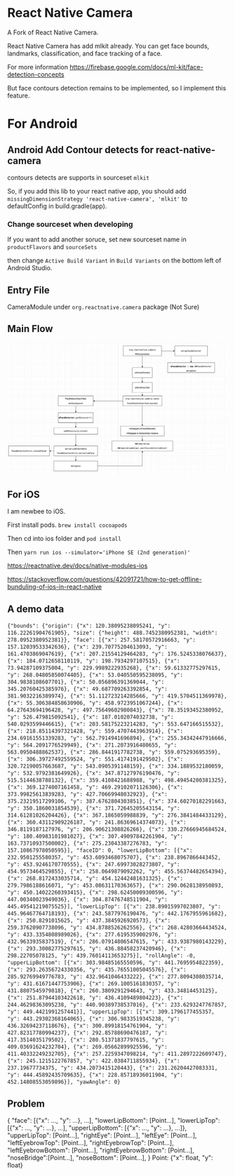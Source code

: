 # React Native Camera

A Fork of React Native Camera.

React Native Camera has add mlkit already. You can get face bounds, landmarks, classification, and face tracking of a face.

For more information https://firebase.google.com/docs/ml-kit/face-detection-concepts

But face contours detection remains to be implemented, so I implement this feature.

# For Android

## Android Add Contour detects for react-native-camera

contours detects are supports in sourceset `mlkit`

So, if you add this lib to your react native app, you should add `missingDimensionStrategy 'react-native-camera', 'mlkit'` to defaultConfig in build.gradle(app).

### Change sourceset when developing

If you want to add another soruce, set new sourceset name in `productFlavors` and `sourceSets`

then change `Active Build Variant` in `Build Variants` on the bottom left of Android Studio.

## Entry File

CameraModule under `org.reactnative.camera` package (Not Sure)

## Main Flow

![image](https://raw.githubusercontent.com/lumixraku/react-native-camera/master/cameraFlow.png)

## For iOS

I am newbee to iOS.

First install pods. `brew install cocoapods`

Then cd into ios folder and `pod install`

Then `yarn run ios --simulator='iPhone SE (2nd generation)'`

https://reactnative.dev/docs/native-modules-ios

https://stackoverflow.com/questions/42091721/how-to-get-offline-bunduling-of-ios-in-react-native

## A demo data

```
{"bounds": {"origin": {"x": 120.38095238095241, "y": 116.22261904761905}, "size": {"height": 488.7452380952381, "width": 278.0952380952381}}, "face": [{"x": 257.58170572916663, "y": 157.12039533342636}, {"x": 239.70775204613093, "y": 161.4703869047619}, {"x": 207.21554129464283, "y": 176.5245338076637}, {"x": 184.0712658110119, "y": 198.7934297107515}, {"x": 73.94287109375004, "y": 229.9989222935268}, {"x": 59.61332775297615, "y": 268.04805850074405}, {"x": 53.040550595238095, "y": 304.9838108607701}, {"x": 50.056896391369044, "y": 345.20760425385976}, {"x": 49.687709263392854, "y": 381.9032216389974}, {"x": 51.112723214285666, "y": 419.5704511369978}, {"x": 55.306384858630906, "y": 458.9723951067244}, {"x": 64.27643694196428, "y": 497.75649602980843}, {"x": 78.35193452380952, "y": 526.479815092541}, {"x": 187.0102074032738, "y": 540.0293599446615}, {"x": 203.58175223214283, "y": 553.647166515532}, {"x": 218.85114397321428, "y": 559.4707443963914}, {"x": 234.69161551339283, "y": 562.7914941696894}, {"x": 255.34342447916666, "y": 564.2091776529949}, {"x": 271.2073916480655, "y": 563.0950488862537}, {"x": 286.8441917782738, "y": 559.075293695359}, {"x": 306.39727492559524, "y": 551.4174191429502}, {"x": 320.72190057663687, "y": 543.0905391148159}, {"x": 334.1889532180059, "y": 532.9792381649926}, {"x": 347.87127976190476, "y": 515.5144638788132}, {"x": 359.4108421688988, "y": 498.49454200381325}, {"x": 369.1274007161458, "y": 469.29102071126306}, {"x": 373.99825613839283, "y": 427.70669948032923}, {"x": 375.23219517299106, "y": 387.6762804303851}, {"x": 374.60270182291663, "y": 350.1860031854539}, {"x": 371.72645205543154, "y": 314.61281026204426}, {"x": 367.1865059988839, "y": 276.3841484433129}, {"x": 360.43112909226187, "y": 241.86369614374073}, {"x": 346.8119187127976, "y": 206.90621308826266}, {"x": 330.27666945684524, "y": 180.40983101981027}, {"x": 307.49097842261904, "y": 163.73710937500002}, {"x": 275.23043387276783, "y": 157.10867978050595}], "faceID": 0, "lowerLipBottom": [{"x": 232.9501255580357, "y": 453.6093468075707}, {"x": 238.8967866443452, "y": 453.9246170770555}, {"x": 247.69973028273807, "y": 454.9573464529855}, {"x": 258.0649879092262, "y": 455.56374482654394}, {"x": 268.8172433035714, "y": 454.12442481631325}, {"x": 279.7986188616071, "y": 453.08631170363657}, {"x": 290.0628138950893, "y": 450.14022260393415}, {"x": 298.62450009300596, "y": 447.00340023949036}, {"x": 304.87476748511904, "y": 445.49541219075525}], "lowerLipTop": [{"x": 238.89015997023807, "y": 445.96467764718193}, {"x": 243.5877976190476, "y": 442.1767955961682}, {"x": 250.8291015625, "y": 437.3845926920573}, {"x": 259.37620907738096, "y": 434.8788526262556}, {"x": 268.42803664434524, "y": 433.3354808989026}, {"x": 277.6195359002976, "y": 432.9633935837519}, {"x": 286.07914806547615, "y": 433.9387980143229}, {"x": 293.30082775297615, "y": 436.88458237420946}, {"x": 298.22705078125, "y": 439.76014113653275}], "rollAngle": -0, "upperLipBottom": [{"x": 303.98485165550596, "y": 441.7695954822359}, {"x": 293.26356724330356, "y": 435.76551005045576}, {"x": 285.92769949776783, "y": 432.9641046433222}, {"x": 277.8094308035714, "y": 431.61671447753906}, {"x": 269.1005161830357, "y": 431.8807545979818}, {"x": 260.3809291294643, "y": 433.34814453125}, {"x": 251.87944103422618, "y": 436.4109489804223}, {"x": 244.46298363095238, "y": 440.90389738537016}, {"x": 233.6293247767857, "y": 449.4421991257441}], "upperLipTop": [{"x": 309.1796177455357, "y": 443.29302368164065}, {"x": 306.9833519345238, "y": 436.32694237118676}, {"x": 300.89918154761904, "y": 427.82317780994237}, {"x": 292.85788690476187, "y": 417.3514035179502}, {"x": 280.51371837797615, "y": 409.03691624232704}, {"x": 269.05662899925596, "y": 411.40332249232705}, {"x": 257.2259347098214, "y": 411.2897222609747}, {"x": 245.1215122767857, "y": 422.0384711855934}, {"x": 237.19677734375, "y": 434.2073415120443}, {"x": 231.26204427083331, "y": 444.45892435709635}, {"x": 228.85718936011904, "y": 452.14808553059896}], "yawAngle": 0}
```

## Problem

{
"face": [{"x": ..., "y": ...}, ...],
"lowerLipBottom": [Point...],
"lowerLipTop": [{"x": ..., "y": ...}, ...],
"upperLipBottom": [{"x": ..., "y": ...}, ...]},
"upperLipTop": [Point...],
"rightEye": [Point...],
"leftEye": [Point...],
"leftEyebrowTop": [Point...],
"rightEyebrowTop": [Point...],
"leftEyebrowBottom": [Point...],
"rightEyebrowBottom": [Point...],
"noseBridge":[Point...],
"noseBottom": [Point...],
}
Point: {"x": float, "y": float}
